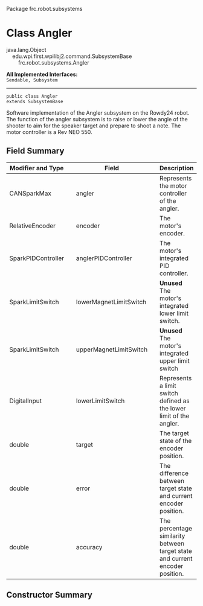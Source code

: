 Package frc.robot.subsystems
# Class Angler

java.lang.Object 
<br> &nbsp;&nbsp;&nbsp;&nbsp;edu.wpi.first.wpilibj2.command.SubsystemBase
<br> &nbsp;&nbsp;&nbsp;&nbsp;&nbsp;&nbsp;&nbsp;&nbsp;frc.robot.subsystems.Angler

<b>All Implemented Interfaces:</b><br>`Sendable, Subsystem`<hr>
```
public class Angler
extends SubsystemBase
```

Software implementation of the Angler subsystem on the Rowdy24 robot. The function of the angler subsystem is to raise or lower the angle of the shooter to aim for the speaker target and prepare to shoot a note. The motor controller is a Rev NEO 550.

## Field Summary

| **Modifier and Type** |   | **Field**              |   | **Description**                                                              |
|-----------------------|---|------------------------|---|------------------------------------------------------------------------------|
| CANSparkMax           |   | angler                 |   | Represents the motor controller of the angler.                               |
| RelativeEncoder       |   | encoder                |   | The motor's encoder.                                                         |
| SparkPIDController    |   | anglerPIDController    |   | The motor's integrated PID controller.                                       |
| SparkLimitSwitch      |   | lowerMagnetLimitSwitch |   | **Unused** The motor's integrated lower limit switch.                        |
| SparkLimitSwitch      |   | upperMagnetLimitSwitch |   | **Unused** The motor's integrated upper limit switch                         |
| DigitalInput          |   | lowerLimitSwitch       |   | Represents a limit switch defined as the lower limit of the angler.          |
| double                |   | target                 |   | The target state of the encoder position.                                    |
| double                |   | error                  |   | The difference between target state and current encoder position.            |
| double                |   | accuracy               |   | The percentage similarity between target state and current encoder position. |

## Constructor Summary

